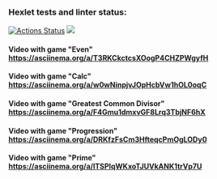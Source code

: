 ### Hexlet tests and linter status:
[![Actions Status](https://github.com/DanilCrazy99/fullstack-javascript-project-44/workflows/hexlet-check/badge.svg)](https://github.com/DanilCrazy99/fullstack-javascript-project-44/actions)
<a href="https://codeclimate.com/github/DanilCrazy99/fullstack-javascript-project-44/maintainability"><img src="https://api.codeclimate.com/v1/badges/909958f084b2dd127674/maintainability" /></a>

#### Video with game "Even" https://asciinema.org/a/T3RKCkctcsXOogP4CHZPWgyfH
#### Video with game "Calc" https://asciinema.org/a/w0wNinpjvJOpHcbVw1hOL0oqC
#### Video with game "Greatest Common Divisor" https://asciinema.org/a/F4Gmu1dmxvGF8Lrq3TbjNF6hX
#### Video with game "Progression" https://asciinema.org/a/DRKfzFsCm3HfteqcPmOgLODy0
#### Video with game "Prime" https://asciinema.org/a/lTSPIqWKxoTJUVkANK1trVp7U
